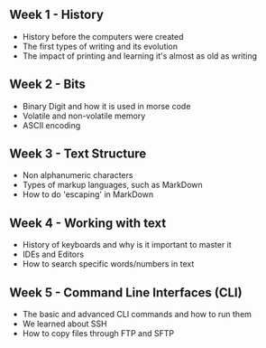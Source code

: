 ## Week 1 - History
- History before the computers were created 
- The first types of writing and its evolution
- The impact of printing and learning it's almost as old as writing

## Week 2 - Bits
- Binary Digit and how it is used in morse code
- Volatile and non-volatile memory
- ASCII encoding

## Week 3 - Text Structure
- Non alphanumeric characters
- Types of markup languages, such as MarkDown
- How to do 'escaping' in MarkDown

## Week 4 - Working with text
- History of keyboards and why is it important to master it
- IDEs and Editors
- How to search specific words/numbers in text

## Week 5 - Command Line Interfaces (CLI) 
- The basic and advanced CLI commands and how to run them
- We learned about SSH
- How to copy files through FTP and SFTP
